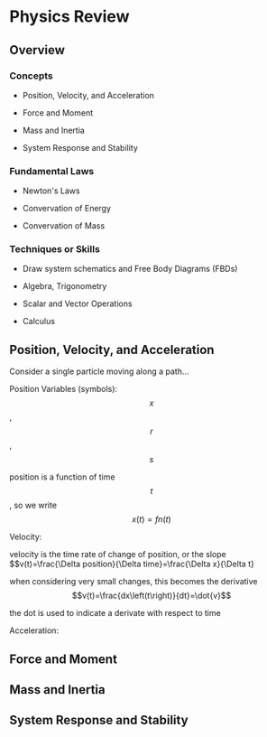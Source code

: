 # Physics Review

## Overview

### Concepts
  
  - Position, Velocity, and Acceleration

  - Force and Moment
  
  - Mass and Inertia

  - System Response and Stability

### Fundamental Laws

  - Newton's Laws

  - Convervation of Energy

  - Convervation of Mass


### Techniques or Skills

  - Draw system schematics and Free Body Diagrams (FBDs)

  - Algebra, Trigonometry

  - Scalar and Vector Operations

  - Calculus     


## Position, Velocity, and Acceleration

  Consider a single particle moving along a path...

  Position Variables (symbols): $$x$$, $$r$$, $$s$$          

  position is a function of time $$t$$, so we write $$x(t)=fn(t)$$ 

  Velocity:
  
  velocity is the time rate of change of position, or the slope
  $$v(t)=\frac{\Delta position}{\Delta time}=\frac{\Delta x}{\Delta t}

  when considering very small changes, this becomes the derivative
  $$v(t)=\frac{dx\left(t\right)}{dt}=\dot{v}$$

  the dot is used to indicate a derivate with respect to time

  Acceleration: 


## Force and Moment

## Mass and Inertia

## System Response and Stability





